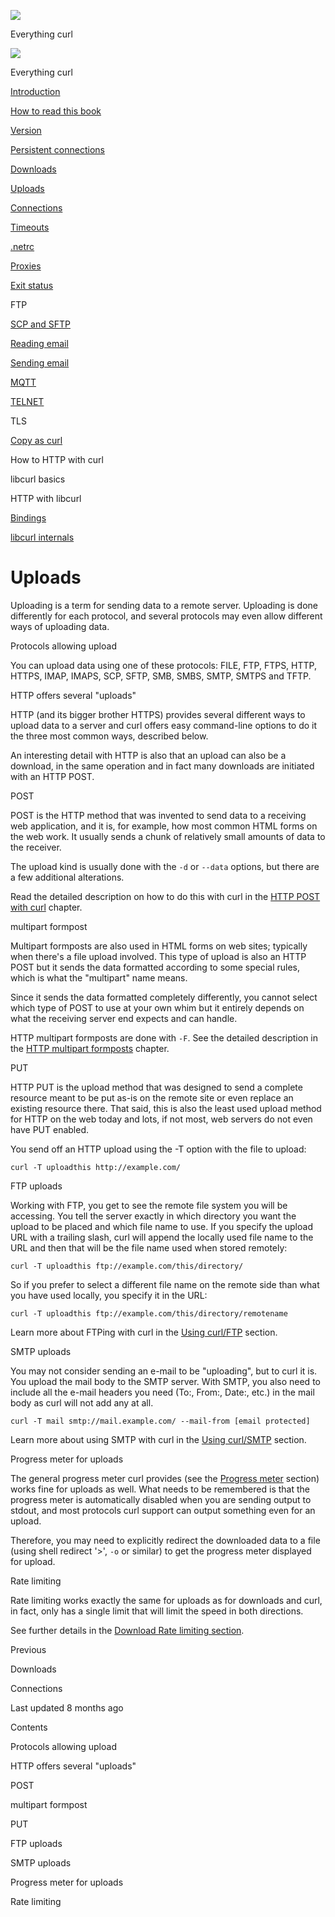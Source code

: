 <a href="../index.html" class="link-a079aa82--primary-53a25e66--logoLink-10d08504"></a>

<img src="https://gblobscdn.gitbook.com/orgs%2F-LxuH0qSm4xO9nWfEBlB%2Favatar.png?alt=media" class="image-67b14f24--avatar-1c1d03ec" />

<span class="text-4505230f--UIH400-4e41e82a--textContentFamily-49a318e1--spaceNameText-677c2969">Everything curl</span>

<a href="../index.html" class="link-a079aa82--primary-53a25e66--logoLink-10d08504"></a>

<img src="https://gblobscdn.gitbook.com/orgs%2F-LxuH0qSm4xO9nWfEBlB%2Favatar.png?alt=media" class="image-67b14f24--avatar-1c1d03ec" />

<span class="text-4505230f--UIH400-4e41e82a--textContentFamily-49a318e1--spaceNameText-677c2969">Everything curl</span>

<a href="../index.html" class="navButton-94f2579c--navButtonClickable-161b88ca"><span class="text-4505230f--UIH300-2063425d--textContentFamily-49a318e1--navButtonLabel-14a4968f">Introduction</span></a>

<a href="../how-to-read.html" class="navButton-94f2579c--navButtonClickable-161b88ca"><span class="text-4505230f--UIH300-2063425d--textContentFamily-49a318e1--navButtonLabel-14a4968f">How to read this book</span></a>







<a href="version.html" class="navButton-94f2579c--pageItemWithChildrenNested-2c5d8183--navButtonClickable-161b88ca"><span class="text-4505230f--UIH300-2063425d--textContentFamily-49a318e1--navButtonLabel-14a4968f">Version</span></a>

<a href="persist.html" class="navButton-94f2579c--pageItemWithChildrenNested-2c5d8183--navButtonClickable-161b88ca"><span class="text-4505230f--UIH300-2063425d--textContentFamily-49a318e1--navButtonLabel-14a4968f">Persistent connections</span></a>

<a href="downloads.html" class="navButton-94f2579c--pageItemWithChildrenNested-2c5d8183--navButtonClickable-161b88ca"><span class="text-4505230f--UIH300-2063425d--textContentFamily-49a318e1--navButtonLabel-14a4968f">Downloads</span></a>

<a href="uploads.html" class="navButton-94f2579c--pageItemWithChildrenNested-2c5d8183--navButtonClickable-161b88ca--navButtonOpened-6a88552e"><span class="text-4505230f--UIH300-2063425d--textContentFamily-49a318e1--navButtonLabel-14a4968f">Uploads</span></a>

<a href="connections.html" class="navButton-94f2579c--pageItemWithChildrenNested-2c5d8183--navButtonClickable-161b88ca"><span class="text-4505230f--UIH300-2063425d--textContentFamily-49a318e1--navButtonLabel-14a4968f">Connections</span></a>

<a href="timeouts.html" class="navButton-94f2579c--pageItemWithChildrenNested-2c5d8183--navButtonClickable-161b88ca"><span class="text-4505230f--UIH300-2063425d--textContentFamily-49a318e1--navButtonLabel-14a4968f">Timeouts</span></a>

<a href="netrc.html" class="navButton-94f2579c--pageItemWithChildrenNested-2c5d8183--navButtonClickable-161b88ca"><span class="text-4505230f--UIH300-2063425d--textContentFamily-49a318e1--navButtonLabel-14a4968f">.netrc</span></a>

<a href="proxies.html" class="navButton-94f2579c--pageItemWithChildrenNested-2c5d8183--navButtonClickable-161b88ca"><span class="text-4505230f--UIH300-2063425d--textContentFamily-49a318e1--navButtonLabel-14a4968f">Proxies</span></a>

<a href="returns.html" class="navButton-94f2579c--pageItemWithChildrenNested-2c5d8183--navButtonClickable-161b88ca"><span class="text-4505230f--UIH300-2063425d--textContentFamily-49a318e1--navButtonLabel-14a4968f">Exit status</span></a>

<span class="text-4505230f--UIH300-2063425d--textContentFamily-49a318e1--navButtonLabel-14a4968f">FTP</span>

<a href="scpsftp.html" class="navButton-94f2579c--pageItemWithChildrenNested-2c5d8183--navButtonClickable-161b88ca"><span class="text-4505230f--UIH300-2063425d--textContentFamily-49a318e1--navButtonLabel-14a4968f">SCP and SFTP</span></a>

<a href="reademail.html" class="navButton-94f2579c--pageItemWithChildrenNested-2c5d8183--navButtonClickable-161b88ca"><span class="text-4505230f--UIH300-2063425d--textContentFamily-49a318e1--navButtonLabel-14a4968f">Reading email</span></a>

<a href="smtp.html" class="navButton-94f2579c--pageItemWithChildrenNested-2c5d8183--navButtonClickable-161b88ca"><span class="text-4505230f--UIH300-2063425d--textContentFamily-49a318e1--navButtonLabel-14a4968f">Sending email</span></a>

<a href="mqtt.html" class="navButton-94f2579c--pageItemWithChildrenNested-2c5d8183--navButtonClickable-161b88ca"><span class="text-4505230f--UIH300-2063425d--textContentFamily-49a318e1--navButtonLabel-14a4968f">MQTT</span></a>

<a href="telnet.html" class="navButton-94f2579c--pageItemWithChildrenNested-2c5d8183--navButtonClickable-161b88ca"><span class="text-4505230f--UIH300-2063425d--textContentFamily-49a318e1--navButtonLabel-14a4968f">TELNET</span></a>

<span class="text-4505230f--UIH300-2063425d--textContentFamily-49a318e1--navButtonLabel-14a4968f">TLS</span>

<a href="copyas.html" class="navButton-94f2579c--pageItemWithChildrenNested-2c5d8183--navButtonClickable-161b88ca"><span class="text-4505230f--UIH300-2063425d--textContentFamily-49a318e1--navButtonLabel-14a4968f">Copy as curl</span></a>

<span class="text-4505230f--UIH300-2063425d--textContentFamily-49a318e1--navButtonLabel-14a4968f">How to HTTP with curl</span>

<span class="text-4505230f--UIH300-2063425d--textContentFamily-49a318e1--navButtonLabel-14a4968f">libcurl basics</span>

<span class="text-4505230f--UIH300-2063425d--textContentFamily-49a318e1--navButtonLabel-14a4968f">HTTP with libcurl</span>

<a href="../bindings.html" class="navButton-94f2579c--navButtonClickable-161b88ca"><span class="text-4505230f--UIH300-2063425d--textContentFamily-49a318e1--navButtonLabel-14a4968f">Bindings</span></a>

<a href="../internals.html" class="navButton-94f2579c--navButtonClickable-161b88ca"><span class="text-4505230f--UIH300-2063425d--textContentFamily-49a318e1--navButtonLabel-14a4968f">libcurl internals</span></a>

<a href="../bookindex.html" class="navButton-94f2579c--navButtonClickable-161b88ca"><span class="text-4505230f--UIH300-2063425d--textContentFamily-49a318e1--navButtonLabel-14a4968f"></span></a>





# <span class="text-4505230f--DisplayH900-bfb998fa--textContentFamily-49a318e1">Uploads</span>

<span class="text-4505230f--UIH300-2063425d--textUIFamily-5ebd8e40--text-8ee2c8b2"></span>

<span class="text-4505230f--UIH300-2063425d--textUIFamily-5ebd8e40--text-8ee2c8b2"></span>

<span class="text-4505230f--TextH400-3033861f--textContentFamily-49a318e1"><span data-key="0a12a3814dd74269a2b84e3eec801c13"><span data-offset-key="0a12a3814dd74269a2b84e3eec801c13:0">Uploading is a term for sending data to a remote server. Uploading is done differently for each protocol, and several protocols may even allow different ways of uploading data.</span></span></span>

<span class="text-4505230f--HeadingH700-04e1a2a3--textContentFamily-49a318e1"><span data-key="05a025871a65499699df76979949776f"><span data-offset-key="05a025871a65499699df76979949776f:0">Protocols allowing upload</span></span></span>

<span class="text-4505230f--TextH400-3033861f--textContentFamily-49a318e1"><span data-key="70cbb30bf98d4e688945feee8cc48a59"><span data-offset-key="70cbb30bf98d4e688945feee8cc48a59:0">You can upload data using one of these protocols: FILE, FTP, FTPS, HTTP, HTTPS, IMAP, IMAPS, SCP, SFTP, SMB, SMBS, SMTP, SMTPS and TFTP.</span></span></span>

<span class="text-4505230f--HeadingH700-04e1a2a3--textContentFamily-49a318e1"><span data-key="12d4f3de9590489bbd0931cb5bf63bde"><span data-offset-key="12d4f3de9590489bbd0931cb5bf63bde:0">HTTP offers several "uploads"</span></span></span>

<span class="text-4505230f--TextH400-3033861f--textContentFamily-49a318e1"><span data-key="fb730e2dadd04c4285d875ea306bd516"><span data-offset-key="fb730e2dadd04c4285d875ea306bd516:0">HTTP (and its bigger brother HTTPS) provides several different ways to upload data to a server and curl offers easy command-line options to do it the three most common ways, described below.</span></span></span>

<span class="text-4505230f--TextH400-3033861f--textContentFamily-49a318e1"><span data-key="e0ede6c11b8043c78f2e0fd64906eec1"><span data-offset-key="e0ede6c11b8043c78f2e0fd64906eec1:0">An interesting detail with HTTP is also that an upload can also be a download, in the same operation and in fact many downloads are initiated with an HTTP POST.</span></span></span>

<span class="text-4505230f--HeadingH600-23f228db--textContentFamily-49a318e1"><span data-key="a740cb1576334e22b683c43cc665a7b5"><span data-offset-key="a740cb1576334e22b683c43cc665a7b5:0">POST</span></span></span>

<span class="text-4505230f--TextH400-3033861f--textContentFamily-49a318e1"><span data-key="688ea7e18ec646b7afc4e760c645abf9"><span data-offset-key="688ea7e18ec646b7afc4e760c645abf9:0">POST is the HTTP method that was invented to send data to a receiving web application, and it is, for example, how most common HTML forms on the web work. It usually sends a chunk of relatively small amounts of data to the receiver.</span></span></span>

<span class="text-4505230f--TextH400-3033861f--textContentFamily-49a318e1"><span data-key="3bc7d82c196540c1bdb12ba955ec9fe2"><span data-offset-key="3bc7d82c196540c1bdb12ba955ec9fe2:0">The upload kind is usually done with the </span><span data-offset-key="3bc7d82c196540c1bdb12ba955ec9fe2:1">`-d`</span><span data-offset-key="3bc7d82c196540c1bdb12ba955ec9fe2:2"> or </span><span data-offset-key="3bc7d82c196540c1bdb12ba955ec9fe2:3">`--data`</span><span data-offset-key="3bc7d82c196540c1bdb12ba955ec9fe2:4"> options, but there are a few additional alterations.</span></span></span>

<span class="text-4505230f--TextH400-3033861f--textContentFamily-49a318e1"><span data-key="d477cec713384b2daa8150c665f1fba3"><span data-offset-key="d477cec713384b2daa8150c665f1fba3:0">Read the detailed description on how to do this with curl in the </span></span><a href="../http/post.html" class="link-a079aa82--primary-53a25e66--link-faf6c434"><span data-key="2e55939b3a294a08b04867b8bceb4bac"><span data-offset-key="2e55939b3a294a08b04867b8bceb4bac:0">HTTP POST with curl</span></span></a><span data-key="7e6fc21e0a3b447cb895d2466c025f71"><span data-offset-key="7e6fc21e0a3b447cb895d2466c025f71:0"> chapter.</span></span></span>

<span class="text-4505230f--HeadingH600-23f228db--textContentFamily-49a318e1"><span data-key="3162c484291d4783b1aaaeb8d7ad0211"><span data-offset-key="3162c484291d4783b1aaaeb8d7ad0211:0">multipart formpost</span></span></span>

<span class="text-4505230f--TextH400-3033861f--textContentFamily-49a318e1"><span data-key="35b3623408c74fd1803deef8f5960d86"><span data-offset-key="35b3623408c74fd1803deef8f5960d86:0">Multipart formposts are also used in HTML forms on web sites; typically when there's a file upload involved. This type of upload is also an HTTP POST but it sends the data formatted according to some special rules, which is what the "multipart" name means.</span></span></span>

<span class="text-4505230f--TextH400-3033861f--textContentFamily-49a318e1"><span data-key="57f037abd0b24b7b9b45f7b7ba138474"><span data-offset-key="57f037abd0b24b7b9b45f7b7ba138474:0">Since it sends the data formatted completely differently, you cannot select which type of POST to use at your own whim but it entirely depends on what the receiving server end expects and can handle.</span></span></span>

<span class="text-4505230f--TextH400-3033861f--textContentFamily-49a318e1"><span data-key="5fb0f8ea955e46c98c27518bb90ffa72"><span data-offset-key="5fb0f8ea955e46c98c27518bb90ffa72:0">HTTP multipart formposts are done with </span><span data-offset-key="5fb0f8ea955e46c98c27518bb90ffa72:1">`-F`</span><span data-offset-key="5fb0f8ea955e46c98c27518bb90ffa72:2">. See the detailed description in the </span></span><a href="../http/multipart.html" class="link-a079aa82--primary-53a25e66--link-faf6c434"><span data-key="4f96f7f292ce48cbacbbbff9c6a0e3c9"><span data-offset-key="4f96f7f292ce48cbacbbbff9c6a0e3c9:0">HTTP multipart formposts</span></span></a><span data-key="c8ce47da77d84a15a91e2bd1e0d73a4d"><span data-offset-key="c8ce47da77d84a15a91e2bd1e0d73a4d:0"> chapter.</span></span></span>

<span class="text-4505230f--HeadingH600-23f228db--textContentFamily-49a318e1"><span data-key="d6d0382a40cc4108b8909adc2b763790"><span data-offset-key="d6d0382a40cc4108b8909adc2b763790:0">PUT</span></span></span>

<span class="text-4505230f--TextH400-3033861f--textContentFamily-49a318e1"><span data-key="b06fa5fc41da493fbd8fb896545bbc90"><span data-offset-key="b06fa5fc41da493fbd8fb896545bbc90:0">HTTP PUT is the upload method that was designed to send a complete resource meant to be put as-is on the remote site or even replace an existing resource there. That said, this is also the least used upload method for HTTP on the web today and lots, if not most, web servers do not even have PUT enabled.</span></span></span>

<span class="text-4505230f--TextH400-3033861f--textContentFamily-49a318e1"><span data-key="42009ca0c4154bebbf8f093b6320598e"><span data-offset-key="42009ca0c4154bebbf8f093b6320598e:0">You send off an HTTP upload using the -T option with the file to upload:</span></span></span>

    curl -T uploadthis http://example.com/

<span class="text-4505230f--HeadingH700-04e1a2a3--textContentFamily-49a318e1"><span data-key="521189dcfa23475b895ec0cc021e7f6a"><span data-offset-key="521189dcfa23475b895ec0cc021e7f6a:0">FTP uploads</span></span></span>

<span class="text-4505230f--TextH400-3033861f--textContentFamily-49a318e1"><span data-key="88ad7d6ce1004bcfb64b1881033d4f95"><span data-offset-key="88ad7d6ce1004bcfb64b1881033d4f95:0">Working with FTP, you get to see the remote file system you will be accessing. You tell the server exactly in which directory you want the upload to be placed and which file name to use. If you specify the upload URL with a trailing slash, curl will append the locally used file name to the URL and then that will be the file name used when stored remotely:</span></span></span>

    curl -T uploadthis ftp://example.com/this/directory/

<span class="text-4505230f--TextH400-3033861f--textContentFamily-49a318e1"><span data-key="486b189feb3b4e3884b2d1c95ce077d8"><span data-offset-key="486b189feb3b4e3884b2d1c95ce077d8:0">So if you prefer to select a different file name on the remote side than what you have used locally, you specify it in the URL:</span></span></span>

    curl -T uploadthis ftp://example.com/this/directory/remotename

<span class="text-4505230f--TextH400-3033861f--textContentFamily-49a318e1"><span data-key="8c58e99800b04ad68de6fef9bde1f169"><span data-offset-key="8c58e99800b04ad68de6fef9bde1f169:0">Learn more about FTPing with curl in the </span></span><a href="ftp.html" class="link-a079aa82--primary-53a25e66--link-faf6c434"><span data-key="8fb35f4e3d6e4f22aabc450a417744a0"><span data-offset-key="8fb35f4e3d6e4f22aabc450a417744a0:0">Using curl/FTP</span></span></a><span data-key="fe4f2c19c76b4ddfa5cd55fcfd8520f1"><span data-offset-key="fe4f2c19c76b4ddfa5cd55fcfd8520f1:0"> section.</span></span></span>

<span class="text-4505230f--HeadingH700-04e1a2a3--textContentFamily-49a318e1"><span data-key="9440fca3118f4391b28cede7d96e6790"><span data-offset-key="9440fca3118f4391b28cede7d96e6790:0">SMTP uploads</span></span></span>

<span class="text-4505230f--TextH400-3033861f--textContentFamily-49a318e1"><span data-key="17e5f44b6b974e28af6213f64a7d31b6"><span data-offset-key="17e5f44b6b974e28af6213f64a7d31b6:0">You may not consider sending an e-mail to be "uploading", but to curl it is. You upload the mail body to the SMTP server. With SMTP, you also need to include all the e-mail headers you need (To:, From:, Date:, etc.) in the mail body as curl will not add any at all.</span></span></span>

    curl -T mail smtp://mail.example.com/ --mail-from [email protected]

<span class="text-4505230f--TextH400-3033861f--textContentFamily-49a318e1"><span data-key="b0daee0ce9fe40a78a499f082ac11570"><span data-offset-key="b0daee0ce9fe40a78a499f082ac11570:0">Learn more about using SMTP with curl in the </span></span><a href="smtp.html" class="link-a079aa82--primary-53a25e66--link-faf6c434"><span data-key="8b64fc60d73d43c19990016d10410d0d"><span data-offset-key="8b64fc60d73d43c19990016d10410d0d:0">Using curl/SMTP</span></span></a><span data-key="a22ae17920384ca4863a43ed9804b329"><span data-offset-key="a22ae17920384ca4863a43ed9804b329:0"> section.</span></span></span>

<span class="text-4505230f--HeadingH700-04e1a2a3--textContentFamily-49a318e1"><span data-key="76209a15604f4348a12ebd27c2d42889"><span data-offset-key="76209a15604f4348a12ebd27c2d42889:0">Progress meter for uploads</span></span></span>

<span class="text-4505230f--TextH400-3033861f--textContentFamily-49a318e1"><span data-key="8c2fab871a8a4f09b9032f60a41eb47f"><span data-offset-key="8c2fab871a8a4f09b9032f60a41eb47f:0">The general progress meter curl provides (see the </span></span><a href="../cmdline/progressmeter.html" class="link-a079aa82--primary-53a25e66--link-faf6c434"><span data-key="8e18b7c20ae8470a94f685ec5d63f005"><span data-offset-key="8e18b7c20ae8470a94f685ec5d63f005:0">Progress meter</span></span></a><span data-key="3276d2cba0a44ad6938b634b9d72f724"><span data-offset-key="3276d2cba0a44ad6938b634b9d72f724:0"> section) works fine for uploads as well. What needs to be remembered is that the progress meter is automatically disabled when you are sending output to stdout, and most protocols curl support can output something even for an upload.</span></span></span>

<span class="text-4505230f--TextH400-3033861f--textContentFamily-49a318e1"><span data-key="679fd8a8b4ed458e978d8534b66d455f"><span data-offset-key="679fd8a8b4ed458e978d8534b66d455f:0">Therefore, you may need to explicitly redirect the downloaded data to a file (using shell redirect '&gt;', </span><span data-offset-key="679fd8a8b4ed458e978d8534b66d455f:1">`-o`</span><span data-offset-key="679fd8a8b4ed458e978d8534b66d455f:2"> or similar) to get the progress meter displayed for upload.</span></span></span>

<span class="text-4505230f--HeadingH700-04e1a2a3--textContentFamily-49a318e1"><span data-key="5d107987b16e4005887d59bc68c3d266"><span data-offset-key="5d107987b16e4005887d59bc68c3d266:0">Rate limiting</span></span></span>

<span class="text-4505230f--TextH400-3033861f--textContentFamily-49a318e1"><span data-key="4baa9cd45aa1424090601f8dba4e7f99"><span data-offset-key="4baa9cd45aa1424090601f8dba4e7f99:0">Rate limiting works exactly the same for uploads as for downloads and curl, in fact, only has a single limit that will limit the speed in both directions.</span></span></span>

<span class="text-4505230f--TextH400-3033861f--textContentFamily-49a318e1"><span data-key="b959833f79b34bf7ae53e2f17e005f2c"><span data-offset-key="b959833f79b34bf7ae53e2f17e005f2c:0">See further details in the </span></span><a href="downloads.html#rate-limiting" class="link-a079aa82--primary-53a25e66--link-faf6c434"><span data-key="fdef49eab9a1426fad3a7967542be4de"><span data-offset-key="fdef49eab9a1426fad3a7967542be4de:0">Download Rate limiting section</span></span></a><span data-key="9022cbb890034248bca2487b68e22fc7"><span data-offset-key="9022cbb890034248bca2487b68e22fc7:0">.</span></span></span>

<a href="downloads.html" class="reset-3c756112--card-6570f064--whiteCard-fff091a4--cardPrevious-56a5e674"></a>

<span class="text-4505230f--TextH200-a3425406--textContentFamily-49a318e1">Previous</span>

<span class="text-4505230f--UIH400-4e41e82a--textContentFamily-49a318e1">Downloads</span>

<a href="connections.html" class="reset-3c756112--card-6570f064--whiteCard-fff091a4--cardNext-19241c42"></a>


<span class="text-4505230f--UIH400-4e41e82a--textContentFamily-49a318e1">Connections</span>



<span class="text-4505230f--TextH200-a3425406--textContentFamily-49a318e1">Last updated 8 months ago</span>



<span class="text-4505230f--InfoH100-1e92e1d1--textContentFamily-49a318e1">Contents</span>

<a href="uploads.html#protocols-allowing-upload" class="reset-3c756112--menuItem-aa02f6ec--menuItemLight-757d5235--menuItemInline-173bdf97--pageTocItem-f4427024"></a>

<span class="text-4505230f--UIH300-2063425d--textContentFamily-49a318e1"><span class="text-4505230f--UIH200-50ead35f--textContentFamily-49a318e1">Protocols allowing upload</span></span>

<a href="uploads.html#http-offers-several-uploads" class="reset-3c756112--menuItem-aa02f6ec--menuItemLight-757d5235--menuItemInline-173bdf97--pageTocItem-f4427024"></a>

<span class="text-4505230f--UIH300-2063425d--textContentFamily-49a318e1"><span class="text-4505230f--UIH200-50ead35f--textContentFamily-49a318e1">HTTP offers several "uploads"</span></span>

<a href="uploads.html#post" class="reset-3c756112--menuItem-aa02f6ec--menuItemLight-757d5235--menuItemInline-173bdf97--pageTocItem-f4427024"></a>

<span class="text-4505230f--UIH300-2063425d--textContentFamily-49a318e1"><span class="text-4505230f--UIH200-50ead35f--textContentFamily-49a318e1--pageTocLinkH2-2294976c">POST</span></span>

<a href="uploads.html#multipart-formpost" class="reset-3c756112--menuItem-aa02f6ec--menuItemLight-757d5235--menuItemInline-173bdf97--pageTocItem-f4427024"></a>

<span class="text-4505230f--UIH300-2063425d--textContentFamily-49a318e1"><span class="text-4505230f--UIH200-50ead35f--textContentFamily-49a318e1--pageTocLinkH2-2294976c">multipart formpost</span></span>

<a href="uploads.html#put" class="reset-3c756112--menuItem-aa02f6ec--menuItemLight-757d5235--menuItemInline-173bdf97--pageTocItem-f4427024"></a>

<span class="text-4505230f--UIH300-2063425d--textContentFamily-49a318e1"><span class="text-4505230f--UIH200-50ead35f--textContentFamily-49a318e1--pageTocLinkH2-2294976c">PUT</span></span>

<a href="uploads.html#ftp-uploads" class="reset-3c756112--menuItem-aa02f6ec--menuItemLight-757d5235--menuItemInline-173bdf97--pageTocItem-f4427024"></a>

<span class="text-4505230f--UIH300-2063425d--textContentFamily-49a318e1"><span class="text-4505230f--UIH200-50ead35f--textContentFamily-49a318e1">FTP uploads</span></span>

<a href="uploads.html#smtp-uploads" class="reset-3c756112--menuItem-aa02f6ec--menuItemLight-757d5235--menuItemInline-173bdf97--pageTocItem-f4427024"></a>

<span class="text-4505230f--UIH300-2063425d--textContentFamily-49a318e1"><span class="text-4505230f--UIH200-50ead35f--textContentFamily-49a318e1">SMTP uploads</span></span>

<a href="uploads.html#progress-meter-for-uploads" class="reset-3c756112--menuItem-aa02f6ec--menuItemLight-757d5235--menuItemInline-173bdf97--pageTocItem-f4427024"></a>

<span class="text-4505230f--UIH300-2063425d--textContentFamily-49a318e1"><span class="text-4505230f--UIH200-50ead35f--textContentFamily-49a318e1">Progress meter for uploads</span></span>

<a href="uploads.html#rate-limiting" class="reset-3c756112--menuItem-aa02f6ec--menuItemLight-757d5235--menuItemInline-173bdf97--pageTocItem-f4427024"></a>

<span class="text-4505230f--UIH300-2063425d--textContentFamily-49a318e1"><span class="text-4505230f--UIH200-50ead35f--textContentFamily-49a318e1">Rate limiting</span></span>
